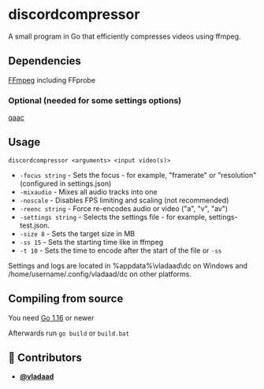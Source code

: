 <!-- DO NOT REMOVE - contributor_list:data:start:["vladaad"]:end -->
# discordcompressor
A small program in Go that efficiently compresses videos using ffmpeg.

## Dependencies
[FFmpeg](https://ffmpeg.org/) including FFprobe
### Optional (needed for some settings options)
[qaac](https://github.com/nu774/qaac)

## Usage
`discordcompressor <arguments> <input video(s)>`
 * `-focus string` - Sets the focus - for example, "framerate" or "resolution" (configured in settings.json)
 * `-mixaudio` - Mixes all audio tracks into one
 * `-noscale` - Disables FPS limiting and scaling (not recommended)
 * `-reenc string` - Force re-encodes audio or video ("a", "v", "av")
 * `-settings string` - Selects the settings file - for example, settings-test.json.
 * `-size 8` - Sets the target size in MB
 * `-ss 15` - Sets the starting time like in ffmpeg
 * `-t 10` - Sets the time to encode after the start of the file or `-ss`

Settings and logs are located in %appdata%\vladaad\dc on Windows and /home/username/.config/vladaad/dc on other platforms.

## Compiling from source
You need [Go 1.16](https://golang.org/dl/) or newer

Afterwards run `go build` or `build.bat`

<!-- prettier-ignore-start -->
<!-- DO NOT REMOVE - contributor_list:start -->
## 👥 Contributors


- **[@vladaad](https://github.com/vladaad)**

<!-- DO NOT REMOVE - contributor_list:end -->
<!-- prettier-ignore-end -->